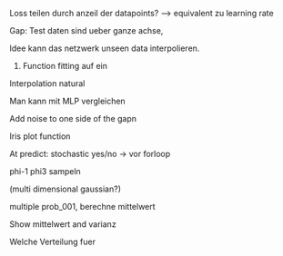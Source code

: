 Loss teilen durch anzeil der datapoints? 
--> equivalent zu learning rate


Gap:
Test daten sind ueber ganze achse, 

Idee kann das netzwerk unseen data interpolieren.

1. Function fitting auf ein 


Interpolation natural 

Man kann mit MLP vergleichen 




Add noise to one side of the gapn 



Iris plot function 



At predict: stochastic yes/no -> vor forloop 


phi-1 phi3 sampeln 

(multi dimensional gaussian?)


multiple prob_001, berechne mittelwert

Show mittelwert and varianz 


Welche Verteilung fuer 




